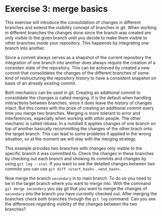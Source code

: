 # Exercise 3: merge basics
This exercise will introduce the consolidation of changes in different branches and extend
the visibility concept of branches in git. When working in different branches the changes done
since the branch was created are only visible to the given branch until you decide to make them
visible to other branches inside your repository. This happends by integrating one branch into
another. 

Since a commit always serves as a shapshot of the current repository the integration of one
branch into another does always require the creation of a consisten state of the repository.
This can be achieved by created a new commit that consolidates the changes of the different
branches of some kind of restructuring the repository history to have a consistent snapshot
on basis of an already existing commit.

Both mechanics can be used in git. Creating an additional commit to consolidate the changes
is called merging. It is the default when handling interactions between branches, since it
does leave the history of changes intact. But this comes with the prize of creating an
additional commit every time you merge two branches. Merging is more tolerant to error and
interferences, especially when working with other people. The other mechanic is called 
rebase. In a nutshell it applies changes of one branch on top of another basically recommitting
the changes of the other brach onto the target branch. This can lead to some problems if
applied in the wrong situation, so at the moment we will stay with the merging strategy.

This example provides two branches with changes only visible to the specific branch it was
committed to. Check the changes in these branches by checking out each branch and showing its
commits and changes by using `git log --stat`. If you want to see the detailed changes between
two commits you can use `git diff <start_hash>..<end_hash>`.

Now merge the branch `secondary` in to main branch. To do so you need to be in the target branch
where you want to merge into. With the command `git merge secondary` you say git that you want to
merge the changes of `secondary` into the branch you have currently checked out. After merging
the branches check both branches through the `git log` command. Can you see the differences regarding
visiblity of the changes between the two branches?
